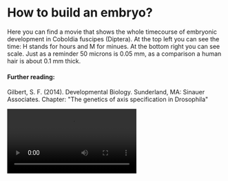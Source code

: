 # How to build an embryo?

Here you can find a movie that shows the whole timecourse of embryonic development in Coboldia fuscipes (Diptera). At the top left you can see the time: H stands for hours and M for minues. At the bottom right you can see scale. Just as a reminder 50 microns is 0.05 mm, as a comparison a human hair is about 0.1 mm thick. 

#### Further reading:

Gilbert, S. F. (2014). Developmental Biology. Sunderland, MA: Sinauer Associates. Chapter: "The genetics of axis specification in Drosophila"

<video>
  <source src="https://github.com/RmmlAndReas/rmmlandreas.github.io/raw/main/17_11_2023_Coboldia_hatching_pos5.mp4">
</video>
